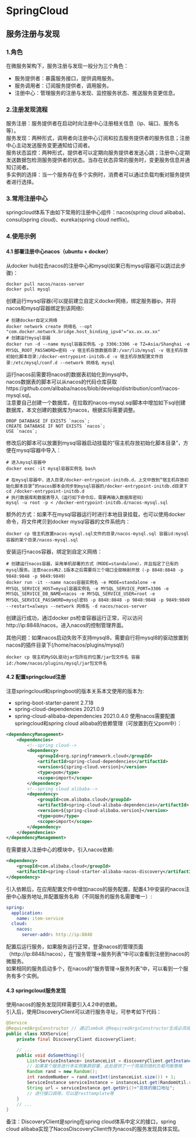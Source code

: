 # SpringCloud
## 服务注册与发现
### 1.角色
在微服务架构下，服务注册与发现一般分为三个角色：
- 服务提供者：暴露服务接口，提供调用服务。
- 服务调用者：订阅服务提供者，调用服务。
- 注册中心：管理服务的注册与发现、监控服务状态、推送服务变更信息。
### 2.注册发现流程
服务注册：服务提供者在启动时向注册中心注册相关信息（ip、端口、服务名等）。  
服务发现：两种形式，调用者向注册中心订阅和拉去服务提供者的服务信息；注册中心主动发送服务变更通知给订阅者。   
服务状态监控：两种形式，提供者可以定期向服务提供者发送心跳；注册中心定期发送数据包检测服务提供者的状态。当存在状态异常的服务时，变更服务信息并通知订阅者。  
多实例的选择：当一个服务存在多个实例时，消费者可以通过负载均衡对服务提供者进行选择。
### 3.常用注册中心
springcloud体系下由如下常用的注册中心组件：nacos(spring cloud alibaba)、consul(spring cloud)、eureka(spring cloud netflix)。

### 4.使用示例
#### 4.1 部署注册中心nacos（ubuntu + docker）
从docker hub拉去nacos的注册中心和mysql(如果已有mysql容器可以跳过此步骤)：
```
docker pull nacos/nacos-server
docker pull mysql
```
创建运行mysql容器(可以提前建立自定义docker网络，绑定服务器ip，并将nacos和mysql容器绑定到该网络):
```
# 创建docker自定义网络
docker network create 网络名 --opt "com.docker.network.bridge.host_binding_ipv4"="xx.xx.xx.xx"
# 创建运行mysql容器
docker run -d --name mysql容器实例名 -p 3306:3306 -e TZ=Asia/Shanghai -e MYSQL_ROOT_PASSWORD=密码 -v 宿主机存放数据目录:/var/lib/mysql -v 宿主机存放初始化脚本目录:/docker-entrypoint-initdb.d -v 宿主机存放配置文件目录:/etc/mysql/conf.d --network 网络名 mysql
```
运行nacos前需要将nacos的数据表初始化到mysql中。  
nacos数据表的脚本可以从nacos的代码仓库获取https://github.com/alibaba/nacos/blob/develop/distribution/conf/nacos-mysql.sql。  
注意要自己创建一个数据库，在拉取的nacos-mysql.sql脚本中增加如下sql创建数据库，本文创建的数据库为nacos，根据实际需要调整。
```
DROP DATABASE IF EXISTS `nacos`;
CREATE DATABASE IF NOT EXISTS `nacos`;
USE `nacos`;
```
修改后的脚本可以放置到mysql容器启动挂载的“宿主机存放初始化脚本目录”，方便在mysql容器中导入：
```
# 进入mysql容器中
docker exec -it mysql容器实例名 bash
```
```
# 在mysql容器中，进入目录/docker-entrypoint-initdb.d，上文中放到“宿主机存放初始化脚本目录”的nacos脚本会同步到mysql容器的/docker-entrypoint-initdb.d目录下
cd /docker-entrypoint-initdb.d
# 执行数据库和数据表导入（运行如下命令后，需要再输入数据库密码）
mysql -u root -p < /docker-entrypoint-initdb.d/nacos-mysql.sql
```
额外的方式：如果不在mysql容器运行时进行本地目录挂载，也可以使用docker命令，将文件拷贝到docker mysql容器的文件系统内：
```
docker cp 宿主机放置nacos-mysql.sql文件的目录/nacos-mysql.sql 容器id:mysql容器的某个目录/nacos-mysql.sql
```
安装运行nacos容器，绑定到自定义网络：
```
# 创建运行nacos容器，采用单机部署的方式（MODE=standalone），并且指定了已有的mysql服务。注意nacos再2.1版本之后需要将三个端口全部映射开放（-p 8848:8848 -p 9848:9848 -p 9849:9849）
docker run -it --name nacos容器实例名 -e MODE=standalone -e MYSQL_SERVICE_HOST=mysql容器实例名 -e MYSQL_SERVICE_PORT=3306 -e MYSQL_SERVICE_DB_NAME=nacos -e MYSQL_SERVICE_USER=root -e MYSQL_SERVICE_PASSWORD=mysql密码 -p 8848:8848 -p 9848:9848 -p 9849:9849 --restart=always --network 网络名 -d nacos/nacos-server
```
创建运行成功，通过docker ps检查容器运行正常，可以访问http://ip:8848/nacos，进入nacos的控制管理界面。

其他问题：如果nacos启动失败不支持mysql8，需要自行将mysql8的驱动放置到nacos的插件目录下(/home/nacos/plugins/mysql/)
```
docker cp 宿主机MySQL驱动jar包所在的位置/jar包文件名 容器id:/home/nacos/plugins/mysql/jar包文件名
```
#### 4.2 配置springcloud注册
注意springcloud和springboot的版本关系本文使用的版本为:
- spring-boot-starter-parent 2.7.18
- spring-cloud-dependencies 2021.0.9
- spring-cloud-alibaba-dependencies 2021.0.4.0
使用nacos需要配置springcloud和spring cloud alibaba的依赖管理（可放置到在父pom中）：
```xml
<dependencyManagement>
    <dependencies>
        <!--spring cloud-->
        <dependency>
            <groupId>org.springframework.cloud</groupId>
            <artifactId>spring-cloud-dependencies</artifactId>
            <version>${spring-cloud.version}</version>
            <type>pom</type>
            <scope>import</scope>
        </dependency>
        <!--spring cloud alibaba-->
        <dependency>
            <groupId>com.alibaba.cloud</groupId>
            <artifactId>spring-cloud-alibaba-dependencies</artifactId>
            <version>${spring-cloud-alibaba.version}</version>
            <type>pom</type>
            <scope>import</scope>
        </dependency>
    </dependencies>
</dependencyManagement>
```
在需要接入注册中心的模块中，引入nacos依赖:
```xml
<dependency>
    <groupId>com.alibaba.cloud</groupId>
    <artifactId>spring-cloud-starter-alibaba-nacos-discovery</artifactId>
</dependency>
```
引入依赖后，在应用配置文件中增加nacos的服务配置，配置4.1中安装的nacos注册中心服务地址,并配置服务名称（不同服务的服务名需要唯一）:
```yaml
spring:
  application:
    name: item-service
  cloud:
    nacos:
      server-addr: http://ip:8848
```
配置后运行服务，如果服务运行正常，登录nacos的管理页面（http://ip:8848/nacos），在“服务管理->服务列表”中可以查看到注册到nacos的微服务。  
如果相同的服务启动多个，在nacos的“服务管理->服务列表”中，可以看到一个服务有多个实例。

#### 4.3 springcloud服务发现
使用nacos的服务发现同样需要引入4.2中的依赖。  
引入后，使用DiscoveryClient可以进行服务寻址，可参考如下代码：
```java
@Service
@RequiredArgsConstructor // 通过lombok @RequiredArgsConstructor生成必须成员变量的构造器，把DiscoveryClient定义为final,表示必须的成员变量
public class XXXService{
    private final DiscoveryClient discoveryClient;

    // ...
    public void doSomething(){
        List<ServiceInstance> instanceList = discoveryClient.getInstances("你需要发现的服务名");
        // 如果某个服务进行多实例集群部署，此处提供了一个简易的随机负载均衡策略
        Random rand = new Random();
        int randomNumber = rand.nextInt(instanceList.size()) + 1;
        ServiceInstance serviceInstance = instanceList.get(RandomUtil.randomInt(instanceList.size()));
        String url = serviceInstance.get.getUri()+"具体的接口地址";
        // 进行接口调用，可以是resttemplate等
    }
    // ...
}
```
备注：DiscoveryClient是spring在spring cloud体系中定义的接口，spring cloud alibaba实现了NacosDiscoveryClient作为nacos的服务发现具体实现。
